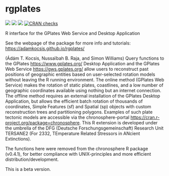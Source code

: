 
# rgplates

[![](https://img.shields.io/badge/devel%20version-0.3.2-green.svg)](https://github.com/adamkocsis/rgplates)
[![](https://www.r-pkg.org/badges/version/rgplates?color=orange)](https://cran.r-project.org/package=rgplates)
[![](http://cranlogs.r-pkg.org/badges/grand-total/rgplates?color=yellow)](https://cran.r-project.org/package=rgplates)
[![CRAN
checks](https://badges.cranchecks.info/summary/rgplates.svg)](https://cran.r-project.org/web/checks/check_results_rgplates.html)

R interface for the GPlates Web Service and Desktop Application

See the webpage of the package for more info and tutorials:
<https://adamkocsis.github.io/rgplates/>

(Ádám T. Kocsis, Nussaïbah B. Raja, and Simon Williams) Query functions
to the GPlates <https://www.gplates.org/> Desktop Application and the
GPlates Web Service <https://gws.gplates.org/> allow users to
reconstruct past positions of geographic entities based on user-selected
rotation models without leaving the R running environment. The online
method (GPlates Web Service) makes the rotation of static plates,
coastlines, and a low number of geographic coordinates available using
nothing but an internet connection. The offline method requires an
external installation of the GPlates Desktop Application, but allows the
efficient batch rotation of thousands of coordinates, Simple Features
(sf) and Spatial (sp) objects with custom reconstruction trees and
partitioning polygons. Examples of such plate tectonic models are
accessible via the chronosphere-portal
<https://cran.r-project.org/package=chronosphere>. This R extension is
developed under the umbrella of the DFG (Deutsche
Forschungsgemeinschaft) Research Unit TERSANE2 (For 2332, TEmperature
Related Stressors in ANcient Extinctions).

The functions here were removed from the chronosphere R package
(v0.4.1), for better compliance with UNIX-principles and more efficient
distribution/development.

This is a beta version.
